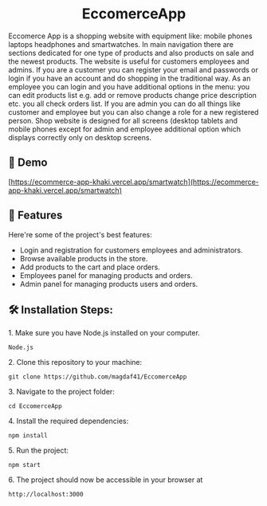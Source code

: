 <h1 align="center" id="title">EccomerceApp</h1>

<p id="description">Eccomerce App is a shopping website with equipment like: mobile phones laptops headphones and smartwatches. In main navigation there are sections dedicated for one type of products and also products on sale and the newest products. The website is useful for customers employees and admins. If you are a customer you can register your email and passwords or login if you have an account and do shopping in the traditional way. As an employee you can login and you have additional options in the menu: you can edit products list e.g. add or remove products change price description etc. you all check orders list. If you are admin you can do all things like customer and employee but you can also change a role for a new registered person. Shop website is designed for all screens (desktop tablets and mobile phones except for admin and employee additional option which displays correctly only on desktop screens.</p>

<h2>🚀 Demo</h2>

[https://ecommerce-app-khaki.vercel.app/smartwatch](https://ecommerce-app-khaki.vercel.app/smartwatch)

  
  
<h2>🧐 Features</h2>

Here're some of the project's best features:

*   Login and registration for customers employees and administrators.
*   Browse available products in the store.
*   Add products to the cart and place orders.
*   Employees panel for managing products and orders.
*   Admin panel for managing products users and orders.

<h2>🛠️ Installation Steps:</h2>

<p>1. Make sure you have Node.js installed on your computer.</p>

```
Node.js
```

<p>2. Clone this repository to your machine:</p>

```
git clone https://github.com/magdaf41/EccomerceApp
```

<p>3. Navigate to the project folder:</p>

```
cd EccomerceApp
```

<p>4. Install the required dependencies:</p>

```
npm install
```

<p>5. Run the project:</p>

```
npm start
```

<p>6. The project should now be accessible in your browser at</p>

```
http://localhost:3000
```
